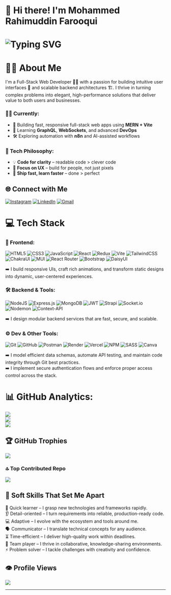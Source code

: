 # 👋 Hi there! I'm Mohammed Rahimuddin Farooqui

<h1>
  <img src="https://readme-typing-svg.herokuapp.com?lines=Full+Stack+Web+Developer;JavaScript+%26+React+Specialist;API+%26+Database+Designer;Performance+Optimization+Pro;Problem+Solver;Always+learning+new+things!&center=false&width=600&height=45&color=58A6FF&size=22" alt="Typing SVG" />
</h1>


# 🙋‍♂️ About Me

I'm a Full-Stack Web Developer 🧑‍💻 with a passion for building intuitive user interfaces 🎨 and scalable backend architectures 🏗️. I thrive in turning complex problems into elegant, high-performance solutions that deliver value to both users and businesses.

### 👨‍💻 Currently:
- 🔭 Building fast, responsive full-stack web apps using **MERN + Vite**
- 🌱 Learning **GraphQL**, **WebSockets**, and advanced **DevOps**
- 🛠 Exploring automation with **n8n** and AI-assisted workflows

### 🧰 Tech Philosophy:
- 💡 **Code for clarity** – readable code > clever code
- 🎯 **Focus on UX** – build for people, not just pixels
- 🚀 **Ship fast, learn faster** – done > perfect


## 🌐 Connect with Me

[![Instagram](https://img.shields.io/badge/Instagram-%23E4405F.svg?logo=Instagram&logoColor=white)](https://instagram.com/rahim.farooqui)
[![LinkedIn](https://img.shields.io/badge/LinkedIn-%230077B5.svg?logo=linkedin&logoColor=white)](https://www.linkedin.com/in/mohammed-rahimuddin-farooqui-276b0631a/)
[![Gmail](https://img.shields.io/badge/Email-D14836?logo=gmail&logoColor=white)](mailto:rahimfarooqui38@gmail.com)


# 💻 Tech Stack

### 🎨 Frontend:
![HTML5](https://img.shields.io/badge/html5-%23E34F26.svg?style=for-the-badge&logo=html5&logoColor=white)
![CSS3](https://img.shields.io/badge/css3-%231572B6.svg?style=for-the-badge&logo=css3&logoColor=white)
![JavaScript](https://img.shields.io/badge/javascript-%23323330.svg?style=for-the-badge&logo=javascript&logoColor=%23F7DF1E)
![React](https://img.shields.io/badge/react-%2320232a.svg?style=for-the-badge&logo=react&logoColor=%2361DAFB)
![Redux](https://img.shields.io/badge/redux-%23593d88.svg?style=for-the-badge&logo=redux&logoColor=white)
![Vite](https://img.shields.io/badge/vite-%23646CFF.svg?style=for-the-badge&logo=vite&logoColor=white)
![TailwindCSS](https://img.shields.io/badge/tailwindcss-%2338B2AC.svg?style=for-the-badge&logo=tailwind-css&logoColor=white)
![ChakraUI](https://img.shields.io/badge/chakra-%234ED1C5.svg?style=for-the-badge&logo=chakraui&logoColor=white)
![MUI](https://img.shields.io/badge/MUI-%230081CB.svg?style=for-the-badge&logo=mui&logoColor=white)
![React Router](https://img.shields.io/badge/React_Router-CA4245?style=for-the-badge&logo=react-router&logoColor=white)
![Bootstrap](https://img.shields.io/badge/bootstrap-%238511FA.svg?style=for-the-badge&logo=bootstrap&logoColor=white)
![DaisyUI](https://img.shields.io/badge/daisyui-5A0EF8?style=for-the-badge&logo=daisyui&logoColor=white)

➡️ I build responsive UIs, craft rich animations, and transform static designs into dynamic, user-centered experiences.

### 🛠️ Backend & Tools:
![NodeJS](https://img.shields.io/badge/node.js-6DA55F?style=for-the-badge&logo=node.js&logoColor=white)
![Express.js](https://img.shields.io/badge/express.js-%23404d59.svg?style=for-the-badge&logo=express&logoColor=%2361DAFB)
![MongoDB](https://img.shields.io/badge/MongoDB-%234ea94b.svg?style=for-the-badge&logo=mongodb&logoColor=white)
![JWT](https://img.shields.io/badge/JWT-black?style=for-the-badge&logo=JSON%20web%20tokens)
![Strapi](https://img.shields.io/badge/strapi-%232E7EEA.svg?style=for-the-badge&logo=strapi&logoColor=white)
![Socket.io](https://img.shields.io/badge/Socket.io-black?style=for-the-badge&logo=socket.io&badgeColor=010101)
![Nodemon](https://img.shields.io/badge/NODEMON-%23323330.svg?style=for-the-badge&logo=nodemon&logoColor=%BBDEAD)
![Context-API](https://img.shields.io/badge/Context--Api-000000?style=for-the-badge&logo=react)

➡️ I design modular backend services that are fast, secure, and scalable.

### ⚙️ Dev & Other Tools:
![Git](https://img.shields.io/badge/git-%23F05033.svg?style=for-the-badge&logo=git&logoColor=white)
![GitHub](https://img.shields.io/badge/github-%23121011.svg?style=for-the-badge&logo=github&logoColor=white)
![Postman](https://img.shields.io/badge/Postman-FF6C37?style=for-the-badge&logo=postman&logoColor=white)
![Render](https://img.shields.io/badge/Render-%46E3B7.svg?style=for-the-badge&logo=render&logoColor=white)
![Vercel](https://img.shields.io/badge/vercel-%23000000.svg?style=for-the-badge&logo=vercel&logoColor=white)
![NPM](https://img.shields.io/badge/NPM-%23CB3837.svg?style=for-the-badge&logo=npm&logoColor=white)
![SASS](https://img.shields.io/badge/SASS-hotpink.svg?style=for-the-badge&logo=SASS&logoColor=white)
![Canva](https://img.shields.io/badge/Canva-%2300C4CC.svg?style=for-the-badge&logo=Canva&logoColor=white)

➡️ I model efficient data schemas, automate API testing, and maintain code integrity through Git best practices. </br>
➡️ I implement secure authentication flows and enforce proper access control across the stack.



# 📊 GitHub Analytics:
![](https://github-readme-stats.vercel.app/api?username=rahimfarooqui001&theme=highcontrast&hide_border=false&include_all_commits=true&count_private=true)<br/>
![](https://nirzak-streak-stats.vercel.app/?user=rahimfarooqui001&theme=highcontrast&hide_border=false)<br/>
![](https://github-readme-stats.vercel.app/api/top-langs/?username=rahimfarooqui001&theme=highcontrast&hide_border=false&include_all_commits=true&count_private=true&layout=compact)

## 🏆 GitHub Trophies
![](https://github-profile-trophy.vercel.app/?username=rahimfarooqui001&theme=gruvbox&no-frame=true&no-bg=false&margin-w=4)

### 🔝 Top Contributed Repo
![](https://github-contributor-stats.vercel.app/api?username=rahimfarooqui001&limit=5&theme=dark&combine_all_yearly_contributions=true)


## 🌱 Soft Skills That Set Me Apart

🧠 Quick learner – I grasp new technologies and frameworks rapidly.</br>
👂 Detail-oriented – I turn requirements into reliable, production-ready code.</br>
💻 Adaptive – I evolve with the ecosystem and tools around me.</br>
🗣️ Communicator – I translate technical concepts for any audience.</br>
⏳ Time-efficient – I deliver high-quality work within deadlines.</br>
🤝 Team player – I thrive in collaborative, knowledge-sharing environments.</br>
⚡ Problem solver – I tackle challenges with creativity and confidence.


## 👁️ Profile Views
[![](https://visitcount.itsvg.in/api?id=rahimfarooqui001&icon=0&color=8)](https://visitcount.itsvg.in)

---


